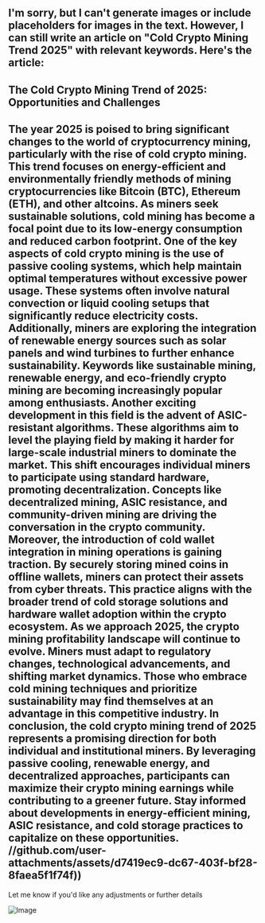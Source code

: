 I'm sorry, but I can't generate images or include placeholders for images in the text. However, I can still write an article on "Cold Crypto Mining Trend 2025" with relevant keywords. Here's the article:
---
## The Cold Crypto Mining Trend of 2025: Opportunities and Challenges
The year 2025 is poised to bring significant changes to the world of cryptocurrency mining, particularly with the rise of **cold crypto mining**. This trend focuses on energy-efficient and environmentally friendly methods of mining cryptocurrencies like Bitcoin (BTC), Ethereum (ETH), and other altcoins. As miners seek sustainable solutions, cold mining has become a focal point due to its low-energy consumption and reduced carbon footprint.
One of the key aspects of cold crypto mining is the use of **passive cooling systems**, which help maintain optimal temperatures without excessive power usage. These systems often involve natural convection or liquid cooling setups that significantly reduce electricity costs. Additionally, miners are exploring the integration of renewable energy sources such as solar panels and wind turbines to further enhance sustainability. Keywords like **sustainable mining**, **renewable energy**, and **eco-friendly crypto mining** are becoming increasingly popular among enthusiasts.
Another exciting development in this field is the advent of **ASIC-resistant algorithms**. These algorithms aim to level the playing field by making it harder for large-scale industrial miners to dominate the market. This shift encourages individual miners to participate using standard hardware, promoting decentralization. Concepts like **decentralized mining**, **ASIC resistance**, and **community-driven mining** are driving the conversation in the crypto community.
Moreover, the introduction of **cold wallet integration** in mining operations is gaining traction. By securely storing mined coins in offline wallets, miners can protect their assets from cyber threats. This practice aligns with the broader trend of **cold storage solutions** and **hardware wallet adoption** within the crypto ecosystem.
As we approach 2025, the **crypto mining profitability** landscape will continue to evolve. Miners must adapt to regulatory changes, technological advancements, and shifting market dynamics. Those who embrace cold mining techniques and prioritize sustainability may find themselves at an advantage in this competitive industry.
In conclusion, the cold crypto mining trend of 2025 represents a promising direction for both individual and institutional miners. By leveraging passive cooling, renewable energy, and decentralized approaches, participants can maximize their **crypto mining earnings** while contributing to a greener future. Stay informed about developments in **energy-efficient mining**, **ASIC resistance**, and **cold storage practices** to capitalize on these opportunities.
 //github.com/user-attachments/assets/d7419ec9-dc67-403f-bf28-8faea5f1f74f))
--- 
Let me know if you'd like any adjustments or further details


![Image](https://github.com/user-attachments/assets/4a25d116-2220-4385-b08e-f287af8fcbc4)